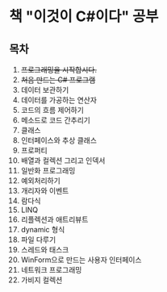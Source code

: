 # 책 "이것이 C#이다" 공부

## 목차
1. ~~프로그래밍을 시작합시다.~~
2. ~~처음 만드는 C# 프로그램~~
3. 데이터 보관하기
4. 데이터를 가공하는 연산자
5. 코드의 흐름 제어하기
6. 메소드로 코드 간추리기
7. 클래스
8. 인터페이스와 추상 클래스
9. 프로퍼티
10. 배열과 컬렉션 그리고 인덱서
11. 일반화 프로그래밍
12. 예외처리하기
13. 개리자와 이벤트
14. 람다식
15. LINQ
16. 리플렉션과 애트리뷰트
17. dynamic 형식
18. 파일 다루기
19. 스레드와 태스크
20. WinForm으로 만드는 사용자 인터페이스
21. 네트워크 프로그래밍
22. 가비지 컬렉션
